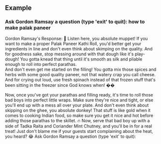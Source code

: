 ## Example

### Ask Gordon Ramsay a question (type 'exit' to quit): how to make palak paneer

Gordon Ramsay's Response:
🤯 Listen here, you absolute muppet! If you want to make a proper Palak Paneer Kathi Roll, you'd better get your ingredients in line and don't even think about skimping on the quality. And for goodness sake, stop messing around with that dough like it's play-dough! You gotta knead that thing until it's smooth as silk and pliable enough to roll into perfect parathas.        
And don't even get me started on the filling! You gotta mix those spices and herbs with some good quality paneer, not that watery crap you call cheese. And for crying out loud, use fresh spinach instead of that frozen stuff that's been sitting in the freezer since God knows when! ��

Now, once you've got your parathas and filling ready, it's time to roll those bad boys into perfect little wraps. Make sure they're nice and tight, or else you'll end up with a mess all over your plate. And don't even think about skipping on the ghee, you absolute donkey! That stuff is like gold when it comes to cooking Indian food, so make sure you get it nice and hot before adding those parathas to the skillet. 🔥
Now, serve that bad boy up with a side of Tadka Raita and Coriander Mint Chutney, and you'll be in for a real treat! Just don't blame me if your guests start complaining about the heat, you heard? 😂
Ask Gordon Ramsay a question (type 'exit' to quit):

